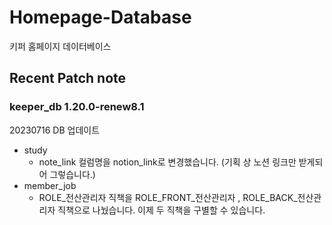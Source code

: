 # Homepage-Database

키퍼 홈페이지 데이터베이스

## Recent Patch note

### keeper_db 1.20.0-renew8.1

20230716 DB 업데이트
- study
  - note_link 컬럼명을 notion_link로 변경했습니다. (기획 상 노션 링크만 받게되어 그렇습니다.)
- member_job
  - ROLE_전산관리자 직책을 ROLE_FRONT_전산관리자 , ROLE_BACK_전산관리자 직책으로 나눴습니다. 이제 두 직책을 구별할 수 있습니다.


